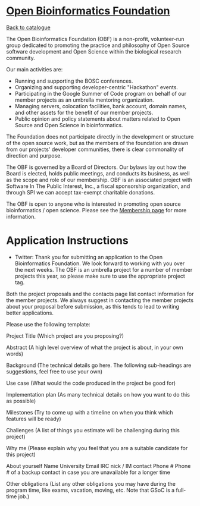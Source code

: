 
# [Open Bioinformatics Foundation](https://www.open-bio.org/wiki/Main_Page)

[Back to catalogue](../README.md#open-bioinformatics-foundation)

The Open Bioinformatics Foundation (OBF) is a non-profit, volunteer-run group dedicated to promoting the practice and philosophy of Open Source software development and Open Science within the biological research community.

Our main activities are:
* Running and supporting the BOSC conferences.
* Organizing and supporting developer-centric "Hackathon" events.
* Participating in the Google Summer of Code program on behalf of our member projects as an umbrella mentoring organization.
* Managing servers, colocation facilities, bank account, domain names, and other assets for the benefit of our member projects.
* Public opinion and policy statements about matters related to Open Source and Open Science in bioinformatics.

The Foundation does not participate directly in the development or structure of the open source work, but as the members of the foundation are drawn from our projects' developer communities, there is clear commonality of direction and purpose.

The OBF is governed by a Board of Directors. Our bylaws lay out how the Board is elected, holds public meetings, and conducts its business, as well as the scope and role of our membership. OBF is an associated project with Software In The Public Interest, Inc., a fiscal sponsorship organization, and through SPI we can accept tax-exempt charitable donations.

The OBF is open to anyone who is interested in promoting open source bioinformatics / open science. Please see the [Membership page]( https://www.open-bio.org/wiki/Open_Bioinformatics_Foundation:Membership_application) for more information.

# Application Instructions

* Twitter: Thank you for submitting an application to the Open Bioinformatics Foundation. We look forward to working with you over the next weeks. The OBF is an umbrella project for a number of member projects this year, so please make sure to use the appropriate project tag.

Both the project proposals and the contacts page list contact information for the member projects. We always suggest in contacting the member projects about your proposal before submission, as this tends to lead to writing better applications.

Please use the following template:

Project Title
(Which project are you proposing?)

Abstract
(A high level overview of what the project is about, in your own words)

Background
(The technical details go here. The following sub-headings are suggestions, feel free to use your own)

Use case
(What would the code produced in the project be good for)

Implementation plan
(As many technical details on how you want to do this as possible)

Milestones
(Try to come up with a timeline on when you think which features will be ready)

Challenges
(A list of things you estimate will be challenging during this project)

Why me
(Please explain why you feel that you are a suitable candidate for this project)

About yourself
Name
University
Email
IRC nick / IM contact
Phone #
Phone # of a backup contact in case you are unavailable for a longer time

Other obligations
(List any other obligations you may have during the program time, like exams, vacation, moving, etc. Note that GSoC is a full-time job.)